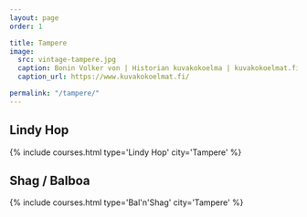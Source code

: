```yaml
---
layout: page
order: 1

title: Tampere
image:
  src: vintage-tampere.jpg
  caption: Bonin Volker von | Historian kuvakokoelma | kuvakokoelmat.fi
  caption_url: https://www.kuvakokoelmat.fi/

permalink: "/tampere/"
---
```


## Lindy Hop
{% include courses.html type='Lindy Hop' city='Tampere' %}

## Shag / Balboa
{% include courses.html type='Bal\'n\'Shag' city='Tampere' %}
